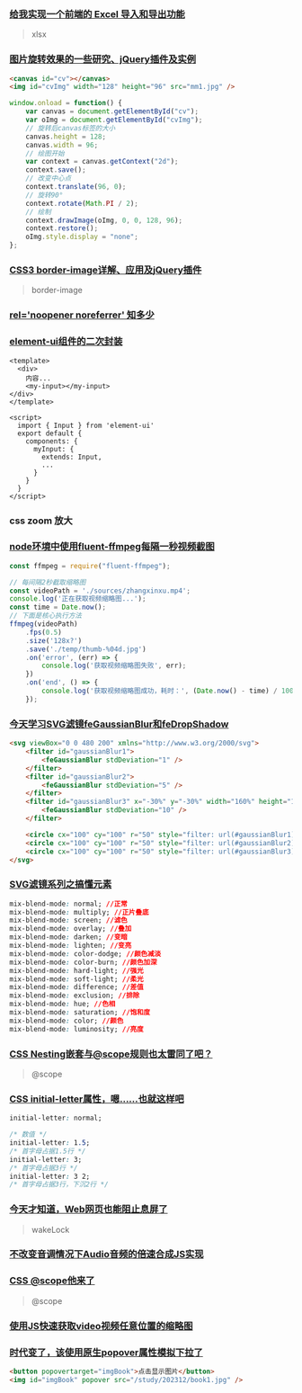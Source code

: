 ### [给我实现一个前端的 Excel 导入和导出功能](https://juejin.cn/post/7135945969425711111)

> xlsx

### [图片旋转效果的一些研究、jQuery插件及实例](https://www.zhangxinxu.com/wordpress/2010/01/%e5%9b%be%e7%89%87%e6%97%8b%e8%bd%ac%e6%95%88%e6%9e%9c%e7%9a%84%e4%b8%80%e4%ba%9b%e7%a0%94%e7%a9%b6%e3%80%81jquery%e6%8f%92%e4%bb%b6%e5%8f%8a%e5%ae%9e%e4%be%8b/)

```html
<canvas id="cv"></canvas>
<img id="cvImg" width="128" height="96" src="mm1.jpg" />
```

```js
window.onload = function() {
    var canvas = document.getElementById("cv");
    var oImg = document.getElementById("cvImg");
    // 旋转后canvas标签的大小
    canvas.height = 128;
    canvas.width = 96;
    // 绘图开始
    var context = canvas.getContext("2d");
    context.save();
    // 改变中心点
    context.translate(96, 0);
    // 旋转90°
    context.rotate(Math.PI / 2);
    // 绘制
    context.drawImage(oImg, 0, 0, 128, 96);
    context.restore();
    oImg.style.display = "none";
};
```

### [CSS3 border-image详解、应用及jQuery插件](https://www.zhangxinxu.com/wordpress/2010/01/css3-border-image/)

> border-image

### [rel='noopener noreferrer' 知多少](https://juejin.cn/post/6844904116892745735)

### [element-ui组件的二次封装](https://www.jianshu.com/p/1cecb13add26)

```vue
<template>
  <div>
    内容...
    <my-input></my-input>
</div>
</template>

<script>
  import { Input } from 'element-ui'
  export default {
    components: {
      myInput: {
        extends: Input,
        ...
      }
    }
  }
</script>
```

### css zoom 放大

### [node环境中使用fluent-ffmpeg每隔一秒视频截图](https://www.zhangxinxu.com/wordpress/2024/04/node-fluent-ffmpeg-screenshot-every-second/)

```js
const ffmpeg = require("fluent-ffmpeg");

// 每间隔2秒截取缩略图
const videoPath = './sources/zhangxinxu.mp4';
console.log('正在获取视频缩略图...');
const time = Date.now();
// 下面是核心执行方法
ffmpeg(videoPath)
    .fps(0.5)
    .size('128x?')
    .save('./temp/thumb-%04d.jpg')
    .on('error', (err) => {
        console.log('获取视频缩略图失败', err);
    })
    .on('end', () => {
        console.log('获取视频缩略图成功，耗时：', (Date.now() - time) / 1000 + 's');
    });
```

### [今天学习SVG滤镜feGaussianBlur和feDropShadow](https://www.zhangxinxu.com/wordpress/2024/04/svg-filter-fegaussianblur-fedropshadow/)

```html
<svg viewBox="0 0 480 200" xmlns="http://www.w3.org/2000/svg">
    <filter id="gaussianBlur1">
        <feGaussianBlur stdDeviation="1" />
    </filter>
    <filter id="gaussianBlur2">
        <feGaussianBlur stdDeviation="5" />
    </filter>
    <filter id="gaussianBlur3" x="-30%" y="-30%" width="160%" height="160%">
        <feGaussianBlur stdDeviation="10" />
    </filter>

    <circle cx="100" cy="100" r="50" style="filter: url(#gaussianBlur1);" />
    <circle cx="100" cy="100" r="50" style="filter: url(#gaussianBlur2); transform: translateX(140px);" />
    <circle cx="100" cy="100" r="50" style="filter: url(#gaussianBlur3); transform: translateX(280px);" />
</svg>
```

### [SVG滤镜系列之搞懂<feBlend>元素](https://www.zhangxinxu.com/wordpress/2024/04/svg-filter-feblend/)

```css
mix-blend-mode: normal; //正常
mix-blend-mode: multiply; //正片叠底
mix-blend-mode: screen; //滤色
mix-blend-mode: overlay; //叠加
mix-blend-mode: darken; //变暗
mix-blend-mode: lighten; //变亮
mix-blend-mode: color-dodge; //颜色减淡
mix-blend-mode: color-burn; //颜色加深
mix-blend-mode: hard-light; //强光
mix-blend-mode: soft-light; //柔光
mix-blend-mode: difference; //差值
mix-blend-mode: exclusion; //排除
mix-blend-mode: hue; //色相
mix-blend-mode: saturation; //饱和度
mix-blend-mode: color; //颜色
mix-blend-mode: luminosity; //亮度
```

### [CSS Nesting嵌套与@scope规则也太雷同了吧？](https://www.zhangxinxu.com/wordpress/2024/03/css-nesting-scope-rules/)

> @scope

### [CSS initial-letter属性，嗯……也就这样吧](https://www.zhangxinxu.com/wordpress/2024/03/css-initial-letter/)

```css
initial-letter: normal;

/* 数值 */
initial-letter: 1.5;
/* 首字母占据1.5行 */
initial-letter: 3;
/* 首字母占据3行 */
initial-letter: 3 2;
/* 首字母占据3行，下沉2行 */
```

### [今天才知道，Web网页也能阻止息屏了](https://www.zhangxinxu.com/wordpress/2024/03/js-screen-wake-lock-api/)

> wakeLock

### [不改变音调情况下Audio音频的倍速合成JS实现](https://www.zhangxinxu.com/wordpress/2024/02/js-audioencoder-backplayrate-audiobuffer/)

### [CSS @scope他来了](https://www.zhangxinxu.com/wordpress/2024/01/css-at-scope/)

> @scope

### [使用JS快速获取video视频任意位置的缩略图](https://www.zhangxinxu.com/wordpress/2024/01/js-get-video-thumb-poster/)

### [时代变了，该使用原生popover属性模拟下拉了](https://www.zhangxinxu.com/wordpress/2024/01/js-html-popover-dropdown/)

```html
<button popovertarget="imgBook">点击显示图片</button>
<img id="imgBook" popover src="/study/202312/book1.jpg" />
```
